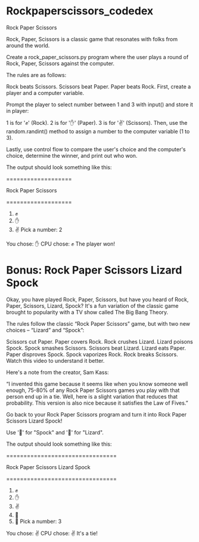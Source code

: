 # Rockpaperscissors_codedex

Rock Paper Scissors

Rock, Paper, Scissors is a classic game that resonates with folks from around the world.

Create a rock_paper_scissors.py program where the user plays a round of Rock, Paper, Scissors against the computer.

The rules are as follows:

Rock beats Scissors.
Scissors beat Paper.
Paper beats Rock.
First, create a player and a computer variable.

Prompt the player to select number between 1 and 3 with input() and store it in player:

1 is for '✊' (Rock).
2 is for '✋' (Paper).
3 is for '✌️' (Scissors).
Then, use the random.randint() method to assign a number to the computer variable (1 to 3).

Lastly, use control flow to compare the user's choice and the computer's choice, determine the winner, and print out who won.

The output should look something like this:


===================

Rock Paper Scissors

===================

1) ✊
2) ✋
3) ✌️
Pick a number: 2

You chose: ✋
CPU chose: ✊
The player won!

# Bonus: Rock Paper Scissors Lizard Spock

Okay, you have played Rock, Paper, Scissors, but have you heard of Rock, Paper, Scissors, Lizard, Spock? It's a fun variation of the classic game brought to popularity with a TV show called The Big Bang Theory.


The rules follow the classic “Rock Paper Scissors” game, but with two new choices – “Lizard” and “Spock”:

Scissors cut Paper.
Paper covers Rock.
Rock crushes Lizard.
Lizard poisons Spock.
Spock smashes Scissors.
Scissors beat Lizard.
Lizard eats Paper.
Paper disproves Spock.
Spock vaporizes Rock.
Rock breaks Scissors.
Watch this video to understand it better.

Here's a note from the creator, Sam Kass:

“I invented this game because it seems like when you know someone well enough, 75-80% of any Rock Paper Scissors games you play with that person end up in a tie. Well, here is a slight variation that reduces that probability. This version is also nice because it satisfies the Law of Fives.”

Go back to your Rock Paper Scissors program and turn it into Rock Paper Scissors Lizard Spock!

Use '🖖' for "Spock" and '🦎' for "Lizard".

The output should look something like this:

================================

Rock Paper Scissors Lizard Spock

================================

1) ✊
2) ✋
3) ✌️
4) 🦎
5) 🖖
Pick a number: 3

You chose: ✌️
CPU chose: ✌️
It's a tie!
